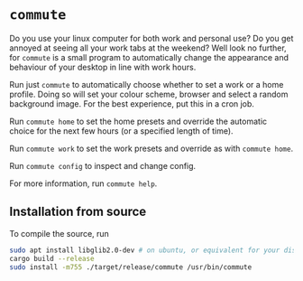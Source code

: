 # `commute`

Do you use your linux computer for both work and personal use?
Do you get annoyed at seeing all your work tabs at the weekend?
Well look no further, for `commute` is a small program to automatically change the appearance and behaviour of your desktop in line with work hours.

Run just `commute` to automatically choose whether to set a work or a home profile.
Doing so will set your colour scheme, browser and select a random background image.
For the best experience, put this in a cron job.

Run `commute home` to set the home presets and override the automatic choice for the next few hours (or a specified length of time).

Run `commute work` to set the work presets and override as with `commute home`.

Run `commute config` to inspect and change config.

For more information, run `commute help`.

## Installation from source

To compile the source, run
```bash
sudo apt install libglib2.0-dev # on ubuntu, or equivalent for your distro
cargo build --release
sudo install -m755 ./target/release/commute /usr/bin/commute
```
